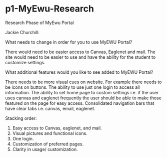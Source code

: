 p1-MyEwu-Research
=================

Research Phase of MyEwu Portal

Jackie Churchill:

What needs to change in order for you to use MyEWU Portal?

There would need to be easier access to Canvas, Eaglenet and mail.  The site would need to be easier to use and have the ability for the student to customize settings.  

What additional features would you like to see added to MyEWU Portal?

There needs to be more visual cues on website.  For example there needs to be icons on buttons.  The ability to use just one login to access all information.  The ability to set home page to custom settings i.e. if the user uses canvas and eaglenet frequently the user should be able to make those featured on the page for easy access.  Consolidated navigation bars that have clear tabs i.e. canvas, email, eaglenet. 

Stacking order:

1. Easy access to Canvas, eaglenet, and mail.
2. Visual pictures and functional icons.
3. One login.
4. Customization of preferred pages.
5. Clarity in usage/ customization.
